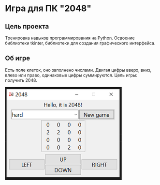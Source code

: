 # Игра для ПК "2048"

## Цель проекта
Тренировка навыков программирования на Python.
Освоение библиотеки tkinter, библиотеки для создания графического интерфейса.

## Об игре 
Есть поле клеток, оно заполнено числами. Двигая цифры вверх, вниз, влево или право, одинаковые цифры суммируются. Цель игры: получить 2048.

![Фото_игры](data/2048.PNG) 
